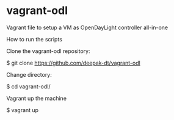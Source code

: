 # vagrant-odl
Vagrant file to setup a VM as OpenDayLight controller all-in-one

How to run the scripts

Clone the vagrant-odl repository:

$ git clone https://github.com/deepak-dt/vagrant-odl

Change directory:

$ cd vagrant-odl/

Vagrant up the machine

$ vagrant up